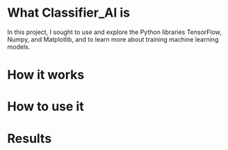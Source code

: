 # What Classifier_AI is
In this project, I sought to use and explore the Python libraries TensorFlow, Numpy, and Matplotlib, and to learn more about training machine learning models.

# How it works

# How to use it

# Results
